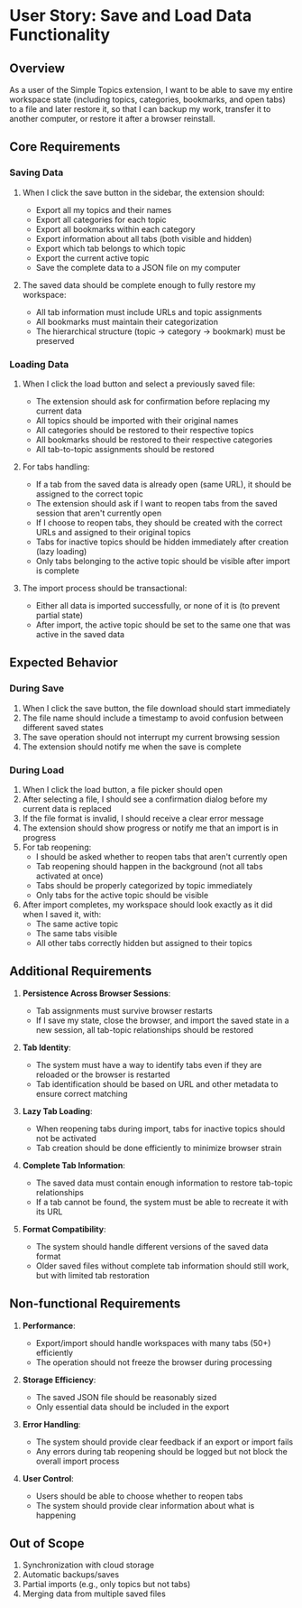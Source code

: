 # User Story: Save and Load Data Functionality

## Overview
As a user of the Simple Topics extension, I want to be able to save my entire workspace state (including topics, categories, bookmarks, and open tabs) to a file and later restore it, so that I can backup my work, transfer it to another computer, or restore it after a browser reinstall.

## Core Requirements

### Saving Data
1. When I click the save button in the sidebar, the extension should:
   - Export all my topics and their names
   - Export all categories for each topic
   - Export all bookmarks within each category
   - Export information about all tabs (both visible and hidden)
   - Export which tab belongs to which topic
   - Export the current active topic
   - Save the complete data to a JSON file on my computer

2. The saved data should be complete enough to fully restore my workspace:
   - All tab information must include URLs and topic assignments
   - All bookmarks must maintain their categorization
   - The hierarchical structure (topic → category → bookmark) must be preserved

### Loading Data
1. When I click the load button and select a previously saved file:
   - The extension should ask for confirmation before replacing my current data
   - All topics should be imported with their original names
   - All categories should be restored to their respective topics
   - All bookmarks should be restored to their respective categories
   - All tab-to-topic assignments should be restored

2. For tabs handling:
   - If a tab from the saved data is already open (same URL), it should be assigned to the correct topic
   - The extension should ask if I want to reopen tabs from the saved session that aren't currently open
   - If I choose to reopen tabs, they should be created with the correct URLs and assigned to their original topics
   - Tabs for inactive topics should be hidden immediately after creation (lazy loading)
   - Only tabs belonging to the active topic should be visible after import is complete

3. The import process should be transactional:
   - Either all data is imported successfully, or none of it is (to prevent partial state)
   - After import, the active topic should be set to the same one that was active in the saved data

## Expected Behavior

### During Save
1. When I click the save button, the file download should start immediately
2. The file name should include a timestamp to avoid confusion between different saved states
3. The save operation should not interrupt my current browsing session
4. The extension should notify me when the save is complete

### During Load
1. When I click the load button, a file picker should open
2. After selecting a file, I should see a confirmation dialog before my current data is replaced
3. If the file format is invalid, I should receive a clear error message
4. The extension should show progress or notify me that an import is in progress
5. For tab reopening:
   - I should be asked whether to reopen tabs that aren't currently open
   - Tab reopening should happen in the background (not all tabs activated at once)
   - Tabs should be properly categorized by topic immediately
   - Only tabs for the active topic should be visible
6. After import completes, my workspace should look exactly as it did when I saved it, with:
   - The same active topic
   - The same tabs visible
   - All other tabs correctly hidden but assigned to their topics

## Additional Requirements

1. **Persistence Across Browser Sessions**:
   - Tab assignments must survive browser restarts
   - If I save my state, close the browser, and import the saved state in a new session, all tab-topic relationships should be restored

2. **Tab Identity**:
   - The system must have a way to identify tabs even if they are reloaded or the browser is restarted
   - Tab identification should be based on URL and other metadata to ensure correct matching

3. **Lazy Tab Loading**:
   - When reopening tabs during import, tabs for inactive topics should not be activated
   - Tab creation should be done efficiently to minimize browser strain

4. **Complete Tab Information**:
   - The saved data must contain enough information to restore tab-topic relationships
   - If a tab cannot be found, the system must be able to recreate it with its URL

5. **Format Compatibility**:
   - The system should handle different versions of the saved data format
   - Older saved files without complete tab information should still work, but with limited tab restoration

## Non-functional Requirements

1. **Performance**:
   - Export/import should handle workspaces with many tabs (50+) efficiently
   - The operation should not freeze the browser during processing

2. **Storage Efficiency**:
   - The saved JSON file should be reasonably sized
   - Only essential data should be included in the export

3. **Error Handling**:
   - The system should provide clear feedback if an export or import fails
   - Any errors during tab reopening should be logged but not block the overall import process

4. **User Control**:
   - Users should be able to choose whether to reopen tabs
   - The system should provide clear information about what is happening

## Out of Scope

1. Synchronization with cloud storage
2. Automatic backups/saves
3. Partial imports (e.g., only topics but not tabs)
4. Merging data from multiple saved files
